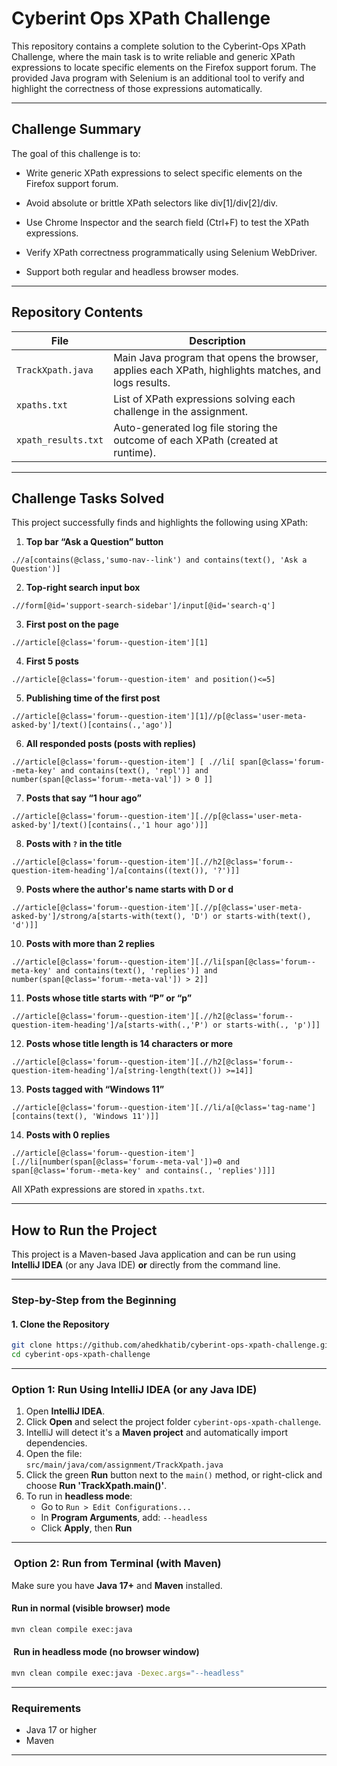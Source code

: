 # Cyberint Ops XPath Challenge

This repository contains a complete solution to the Cyberint-Ops XPath Challenge, where the main task is to write reliable and generic XPath expressions to locate specific elements on the Firefox support forum. The provided Java program with Selenium is an additional tool to verify and highlight the correctness of those expressions automatically.

---

##  Challenge Summary
The goal of this challenge is to:

- Write generic XPath expressions to select specific elements on the Firefox support forum.

- Avoid absolute or brittle XPath selectors like div[1]/div[2]/div.

- Use Chrome Inspector and the search field (Ctrl+F) to test the XPath expressions.

- Verify XPath correctness programmatically using Selenium WebDriver.

- Support both regular and headless browser modes.
---

##  Repository Contents

| File           | Description                                                   |
|----------------|---------------------------------------------------------------|
| `TrackXpath.java` | Main Java program that opens the browser, applies each XPath, highlights matches, and logs results. |
| `xpaths.txt`      | List of XPath expressions solving each challenge in the assignment. |
| `xpath_results.txt` | Auto-generated log file storing the outcome of each XPath (created at runtime). |

---

## Challenge Tasks Solved

This project successfully finds and highlights the following using XPath:

1. **Top bar “Ask a Question” button**


`.//a[contains(@class,'sumo-nav--link') and contains(text(), 'Ask a Question')]`

2. **Top-right search input box**

`.//form[@id='support-search-sidebar']/input[@id='search-q']`

3. **First post on the page**

`.//article[@class='forum--question-item'][1]`

4. **First 5 posts**

`.//article[@class='forum--question-item' and position()<=5]`

5. **Publishing time of the first post**

`.//article[@class='forum--question-item'][1]//p[@class='user-meta-asked-by']/text()[contains(.,'ago')]`

6. **All responded posts (posts with replies)**

`.//article[@class='forum--question-item'] [ .//li[ span[@class='forum--meta-key' and contains(text(), 'repl')] and number(span[@class='forum--meta-val']) > 0 ]]`

7. **Posts that say “1 hour ago”**

`.//article[@class='forum--question-item'][.//p[@class='user-meta-asked-by']/text()[contains(.,'1 hour ago')]]`

8. **Posts with `?` in the title**

`.//article[@class='forum--question-item'][.//h2[@class='forum--question-item-heading']/a[contains((text()), '?')]]`

9. **Posts where the author's name starts with D or d**

`.//article[@class='forum--question-item'][.//p[@class='user-meta-asked-by']/strong/a[starts-with(text(), 'D') or starts-with(text(), 'd')]]`

10. **Posts with more than 2 replies**

`.//article[@class='forum--question-item'][.//li[span[@class='forum--meta-key' and contains(text(), 'replies')] and number(span[@class='forum--meta-val']) > 2]]`

11. **Posts whose title starts with “P” or “p”**

`.//article[@class='forum--question-item'][.//h2[@class='forum--question-item-heading']/a[starts-with(.,'P') or starts-with(., 'p')]]`

12. **Posts whose title length is 14 characters or more**

`.//article[@class='forum--question-item'][.//h2[@class='forum--question-item-heading']/a[string-length(text()) >=14]]`

13. **Posts tagged with “Windows 11”**

`.//article[@class='forum--question-item'][.//li/a[@class='tag-name'][contains(text(), 'Windows 11')]]`

14. **Posts with 0 replies**

`.//article[@class='forum--question-item'][.//li[number(span[@class='forum--meta-val'])=0 and span[@class='forum--meta-key' and contains(., 'replies')]]]`


All XPath expressions are stored in `xpaths.txt`.

---

##  How to Run the Project

This project is a Maven-based Java application and can be run using **IntelliJ IDEA** (or any Java IDE) **or** directly from the command line.

---

###  Step-by-Step from the Beginning

#### 1. Clone the Repository

```bash
git clone https://github.com/ahedkhatib/cyberint-ops-xpath-challenge.git
cd cyberint-ops-xpath-challenge
```

---

###  Option 1: Run Using IntelliJ IDEA (or any Java IDE)

1. Open **IntelliJ IDEA**.
2. Click **Open** and select the project folder `cyberint-ops-xpath-challenge`.
3. IntelliJ will detect it's a **Maven project** and automatically import dependencies.
4. Open the file:  
   `src/main/java/com/assignment/TrackXpath.java`
5. Click the green **Run** button next to the `main()` method, or right-click and choose **Run 'TrackXpath.main()'**.
6. To run in **headless mode**:
    - Go to `Run > Edit Configurations...`
    - In **Program Arguments**, add: `--headless`
    - Click **Apply**, then **Run**

---

### ️ Option 2: Run from Terminal (with Maven)

Make sure you have **Java 17+** and **Maven** installed.

####  Run in normal (visible browser) mode

```bash
mvn clean compile exec:java
```

#### ️ Run in headless mode (no browser window)

```bash
mvn clean compile exec:java -Dexec.args="--headless"
```

---

###  Requirements

- Java 17 or higher
- Maven
---
